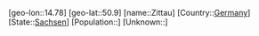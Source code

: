 ﻿---
location: [50.9,14.78]
type: City
tags:
- geo/City


SpocWebEntityId: 35839
isDeleted: false
confidential: public

---
[geo-lon::14.78]
[geo-lat::50.9]
[name::Zittau]
[Country::[Germany](geo/Continent/Europe/Germany.md)]
[State::[Sachsen](geo/Continent/Europe/Germany/Sachsen.md)]
[Population::]
[Unknown::]

